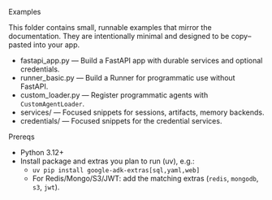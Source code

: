 Examples

This folder contains small, runnable examples that mirror the documentation. They are intentionally minimal and designed to be copy–pasted into your app.

- fastapi_app.py — Build a FastAPI app with durable services and optional credentials.
- runner_basic.py — Build a Runner for programmatic use without FastAPI.
- custom_loader.py — Register programmatic agents with `CustomAgentLoader`.
- services/ — Focused snippets for sessions, artifacts, memory backends.
- credentials/ — Focused snippets for the credential services.

Prereqs
- Python 3.12+
- Install package and extras you plan to run (uv), e.g.:
  - `uv pip install google-adk-extras[sql,yaml,web]`
  - For Redis/Mongo/S3/JWT: add the matching extras (`redis`, `mongodb`, `s3`, `jwt`).
